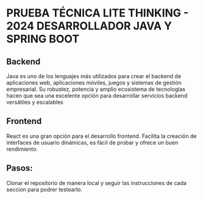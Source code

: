 # PRUEBA TÉCNICA LITE THINKING - 2024 DESARROLLADOR JAVA Y SPRING BOOT

## Backend

Java es uno de los lenguajes más utilizados para crear el backend de aplicaciones web, aplicaciones móviles, juegos y sistemas de gestión empresarial. Su robustez, potencia y amplio ecosistema de tecnologías hacen que sea una excelente opción para desarrollar servicios backend versátiles y escalables

## Frontend

React es una gran opción para el desarrollo frontend. Facilita la creación de interfaces de usuario dinámicas, es fácil de probar y ofrece un buen rendimiento.

## Pasos:

Clonar el repositorio de manera local y seguir las instrucciones de cada seccion para podrer testearlo.
